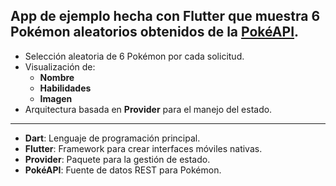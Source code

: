 App de ejemplo hecha con Flutter que muestra 6 Pokémon aleatorios obtenidos de la [PokéAPI](https://pokeapi.co/). 
-------------
- Selección aleatoria de 6 Pokémon por cada solicitud.
- Visualización de:
  - **Nombre** 
  - **Habilidades**
  - **Imagen**
- Arquitectura basada en **Provider** para el manejo del estado.
-------------
- **Dart**: Lenguaje de programación principal.
- **Flutter**: Framework para crear interfaces móviles nativas.
- **Provider**: Paquete para la gestión de estado.
- **PokéAPI**: Fuente de datos REST para Pokémon.
